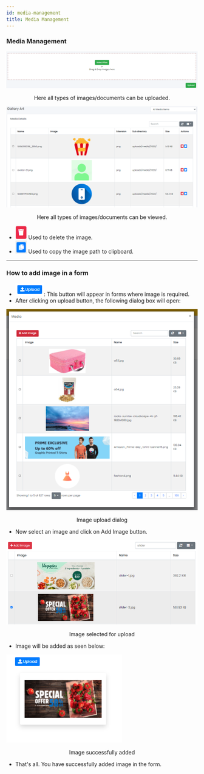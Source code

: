 ```yaml
---
id: media-management
title: Media Management
---
```


### Media Management

![Upload Images](../../../static/backend/img/uipload-images.png)
<p align="center" class="text-danger">Here all types of images/documents can be uploaded.</p>

![Media Table](../../../static/backend/img/media_table.PNG)
<p align="center" class="text-danger">Here all types of images/documents can be viewed.</p>

- <span class="text-secondary"><img class="bordered" src="../../../static/backend/img/delete1_tab.jpg" alt="sample3" width="30"></img> Used to delete the image.</span>
- <span class="text-secondary"><img class="bordered" src="../../../static/backend/img/copy-to-clipboard.png" alt="sample3" width="30"></img> Used to copy the image path to clipboard.</span>

---

### <span class="text-danger" id='add-image-form'>How to add image in a form</span>

- <span class="text-danger"><img class="bordered" src="../../../static/backend/img/upload-img-button.PNG" alt="sample3"></img>: This button will appear in forms where image is required.</span>
- <span class="text-danger">After clicking on upload button, the following dialog box will open:</span>

![Open Modal Media](../../../static/backend/img/open-modal-media.PNG)
<p align="center">Image upload dialog</p>

- <span class="text-danger">Now select an image and click on Add Image button.</span>

![Selected Image Media](../../../static/backend/img/selected-image-media.PNG)
<p align="center">Image selected for upload</p>

- <span class="text-danger">Image will be added as seen below:</span>

![Offer Image Uploaded](../../../static/backend/img/Offer-image-uploaded.PNG)
<p align="center">Image successfully added</p>

- <span  class="text-info">That's all. You have successfully added image in the form.</span>